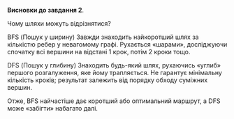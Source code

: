 **Висновки до завдання 2**.

Чому шляхи можуть відрізнятися?

BFS (Пошук у ширину)
Завжди знаходить найкоротший шлях за кількістю ребер у невагомому графі.
Рухається «шарами», досліджуючи спочатку всі вершини на відстані 1 крок, потім 2 кроки тощо.

DFS (Пошук у глибину)
Знаходить будь-який шлях, рухаючись «углиб» першого розгалуження, яке йому трапляється.
Не гарантує мінімальну кількість кроків; результат залежить від порядку обходу суміжних вершин.

Отже, BFS найчастіше дає коротший або оптимальний маршрут, а DFS може «забігти» набагато далі.

